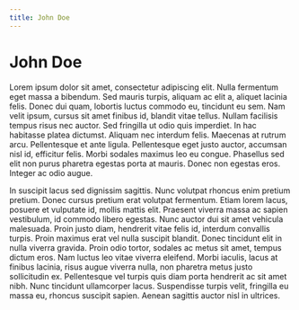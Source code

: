 ```yaml
---
title: John Doe
---
```


# John Doe

Lorem ipsum dolor sit amet, consectetur adipiscing elit. Nulla fermentum eget massa a bibendum. Sed mauris turpis, aliquam ac elit a, aliquet lacinia felis. Donec dui quam, lobortis luctus commodo eu, tincidunt eu sem. Nam velit ipsum, cursus sit amet finibus id, blandit vitae tellus. Nullam facilisis tempus risus nec auctor. Sed fringilla ut odio quis imperdiet. In hac habitasse platea dictumst. Aliquam nec interdum felis. Maecenas at rutrum arcu. Pellentesque et ante ligula. Pellentesque eget justo auctor, accumsan nisl id, efficitur felis. Morbi sodales maximus leo eu congue. Phasellus sed elit non purus pharetra egestas porta at mauris. Donec non egestas eros. Integer ac odio augue.

In suscipit lacus sed dignissim sagittis. Nunc volutpat rhoncus enim pretium pretium. Donec cursus pretium erat volutpat fermentum. Etiam lorem lacus, posuere et vulputate id, mollis mattis elit. Praesent viverra massa ac sapien vestibulum, id commodo libero egestas. Nunc auctor dui sit amet vehicula malesuada. Proin justo diam, hendrerit vitae felis id, interdum convallis turpis. Proin maximus erat vel nulla suscipit blandit. Donec tincidunt elit in nulla viverra gravida. Proin odio tortor, sodales ac metus sit amet, tempus dictum eros. Nam luctus leo vitae viverra eleifend. Morbi iaculis, lacus at finibus lacinia, risus augue viverra nulla, non pharetra metus justo sollicitudin ex. Pellentesque vel turpis quis diam porta hendrerit ac sit amet nibh. Nunc tincidunt ullamcorper lacus. Suspendisse turpis velit, fringilla eu massa eu, rhoncus suscipit sapien. Aenean sagittis auctor nisl in ultrices.
